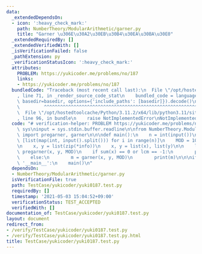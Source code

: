 ```yaml
---
data:
  _extendedDependsOn:
  - icon: ':heavy_check_mark:'
    path: NumberTheory/ModularArithmetic/garner.py
    title: "Garner \u306E\u30A2\u30EB\u30B4\u30EA\u30BA\u30E0"
  _extendedRequiredBy: []
  _extendedVerifiedWith: []
  _isVerificationFailed: false
  _pathExtension: py
  _verificationStatusIcon: ':heavy_check_mark:'
  attributes:
    PROBLEM: https://yukicoder.me/problems/no/187
    links:
    - https://yukicoder.me/problems/no/187
  bundledCode: "Traceback (most recent call last):\n  File \"/opt/hostedtoolcache/Python/3.11.2/x64/lib/python3.11/site-packages/onlinejudge_verify/documentation/build.py\"\
    , line 71, in _render_source_code_stat\n    bundled_code = language.bundle(stat.path,\
    \ basedir=basedir, options={'include_paths': [basedir]}).decode()\n          \
    \         ^^^^^^^^^^^^^^^^^^^^^^^^^^^^^^^^^^^^^^^^^^^^^^^^^^^^^^^^^^^^^^^^^^^^^^^^^^^^^^^^^\n\
    \  File \"/opt/hostedtoolcache/Python/3.11.2/x64/lib/python3.11/site-packages/onlinejudge_verify/languages/python.py\"\
    , line 96, in bundle\n    raise NotImplementedError\nNotImplementedError\n"
  code: "# verification-helper: PROBLEM https://yukicoder.me/problems/no/187\nimport\
    \ sys\ninput = sys.stdin.buffer.readline\n\nfrom NumberTheory.ModularArithmetic.garner\
    \ import pregarner, garner\n\n\ndef main():\n    n = int(input())\n    info =\
    \ [list(map(int, input().split())) for i in range(n)]\n    MOD = 10 ** 9 + 7\n\
    \n    x, y = list(zip(*info))\n    x, y = list(x), list(y)\n\n    lcm, x, y =\
    \ pregarner(x, y, MOD)\n    if sum(x) == 0 or lcm == -1:\n        print(lcm)\n\
    \    else:\n        m = garner(x, y, MOD)\n        print(m)\n\n\nif __name__ ==\
    \ '__main__':\n    main()\n"
  dependsOn:
  - NumberTheory/ModularArithmetic/garner.py
  isVerificationFile: true
  path: TestCase/yukicoder/yuki0187.test.py
  requiredBy: []
  timestamp: '2021-05-03 15:04:52+09:00'
  verificationStatus: TEST_ACCEPTED
  verifiedWith: []
documentation_of: TestCase/yukicoder/yuki0187.test.py
layout: document
redirect_from:
- /verify/TestCase/yukicoder/yuki0187.test.py
- /verify/TestCase/yukicoder/yuki0187.test.py.html
title: TestCase/yukicoder/yuki0187.test.py
---
```

